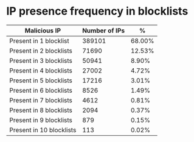 # IP presence frequency in blocklists
| Malicious IP | Number of IPs | % |
|----|----|----|
| Present in 1 blocklist | 389101 | 68.00% |
| Present in 2 blocklists | 71690 | 12.53% |
| Present in 3 blocklists | 50941 | 8.90% |
| Present in 4 blocklists | 27002 | 4.72% |
| Present in 5 blocklists | 17216 | 3.01% |
| Present in 6 blocklists | 8526 | 1.49% |
| Present in 7 blocklists | 4612 | 0.81% |
| Present in 8 blocklists | 2094 | 0.37% |
| Present in 9 blocklists | 879 | 0.15% |
| Present in 10 blocklists | 113 | 0.02% |
